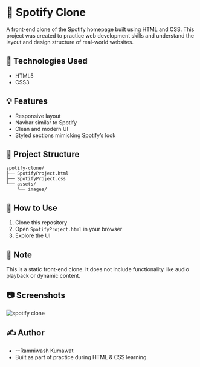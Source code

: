 # 🎵 Spotify Clone

A front-end clone of the Spotify homepage built using HTML and CSS. This project was created to practice web development skills and understand the layout and design structure of real-world websites.

## 🔧 Technologies Used

* HTML5
* CSS3

## 💡 Features

* Responsive layout
* Navbar similar to Spotify
* Clean and modern UI
* Styled sections mimicking Spotify’s look

## 📁 Project Structure

```
spotify-clone/
├── SpotifyProject.html
├── SpotifyProject.css
└── assets/
    └── images/
```

## 🚀 How to Use

1. Clone this repository
2. Open `SpotifyProject.html` in your browser
3. Explore the UI

## 📌 Note

This is a static front-end clone. It does not include functionality like audio playback or dynamic content.

## 📷 Screenshots
![spotify clone](https://github.com/user-attachments/assets/299d77f4-2484-40cd-9e38-a98e476cb439)


## ✍️ Author

* --Ramniwash Kumawat
* Built as part of practice during HTML & CSS learning.

